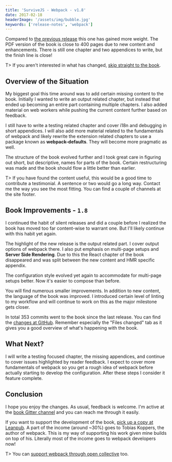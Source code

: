 ```yaml
---
title: 'SurviveJS - Webpack - v1.8'
date: 2017-02-18
headerImage: '/assets/img/bubble.jpg'
keywords: ['release-notes', 'webpack']
---
```


Compared to [the previous release](../survivejs-webpack-170) this one has gained more weight. The PDF version of the book is close to 400 pages due to new content and enhancements. There is still one chapter and two appendices to write, but the finish line is close!

T> If you aren't interested in what has changed, [skip straight to the book](/webpack/preface).

## Overview of the Situation

My biggest goal this time around was to add certain missing content to the book. Initially I wanted to write an output related chapter, but instead that ended up becoming an entire part containing multiple chapters. I also added material on web workers while pushing the current content further based on feedback.

I still have to write a testing related chapter and cover i18n and debugging in short appendices. I will also add more material related to the fundamentals of webpack and likely rewrite the extension related chapters to use a package known as **webpack-defaults**. They will become more pragmatic as well.

The structure of the book evolved further and I took great care in figuring out short, but descriptive, names for parts of the book. Certain restructuring was made and the book should flow a little better than earlier.

T> If you have found the content useful, this would be a good time to contribute a testimonial. A sentence or two would go a long way. Contact me the way you see the most fitting. You can find a couple of channels at the site footer.

## Book Improvements - `1.8`

I continued the habit of silent releases and did a couple before I realized the book has moved too far content-wise to warrant one. But I'll likely continue with this habit yet again.

The highlight of the new release is the output related part. I cover output options of webpack there. I also put emphasis on multi-page setups and **Server Side Rendering**. Due to this the React chapter of the book disappeared and was split between the new content and HMR specific appendix.

The configuration style evolved yet again to accommodate for multi-page setups better. Now it's easier to compose than before.

You will find numerous smaller improvements. In addition to new content, the language of the book was improved. I introduced certain level of linting to my workflow and will continue to work on this as the major milestone gets closer.

In total 353 commits went to the book since the last release. You can find the [changes at GitHub](https://github.com/survivejs/webpack/compare/v1.7.0...v1.8.1). Remember especially the "Files changed" tab as it gives you a good overview of what's happening with the book.

## What Next?

I will write a testing focused chapter, the missing appendices, and continue to cover issues highlighted by reader feedback. I expect to cover more fundamentals of webpack so you get a rough idea of webpack before actually starting to develop the configuration. After these steps I consider it feature complete.

## Conclusion

I hope you enjoy the changes. As usual, feedback is welcome. I'm active at the [book Gitter channel](https://gitter.im/survivejs/webpack) and you can reach me through it easily.

If you want to support the development of the book, [pick up a copy at Leanpub](https://leanpub.com/survivejs-webpack). A part of the income (around ~30%) goes to Tobias Koppers, the author of webpack. This is my way of supporting his work given mine builds on top of his. Literally most of the income goes to webpack developers now!

T> You can [support webpack through open collective](https://opencollective.com/webpack) too.
